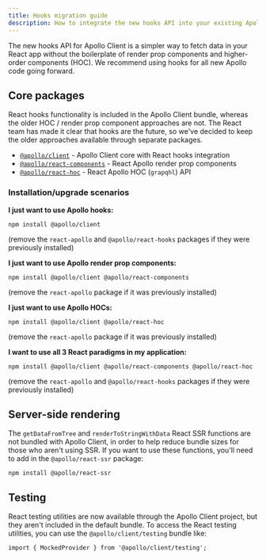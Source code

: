 ```yaml
---
title: Hooks migration guide
description: How to integrate the new hooks API into your existing Apollo app
---
```


The new hooks API for Apollo Client is a simpler way to fetch data in your React app without the boilerplate of render prop components and higher-order components (HOC). We recommend using hooks for all new Apollo code going forward.

## Core packages

React hooks functionality is included in the Apollo Client bundle, whereas the older HOC / render prop component approaches are not. The React team has made it clear that hooks are the future, so we've decided to keep the older approaches available through separate packages.

- [`@apollo/client`](https://www.npmjs.com/package/@apollo/client) - Apollo Client core with React hooks integration
- [`@apollo/react-components`](https://www.npmjs.com/package/@apollo/react-components) - React Apollo render prop components
- [`@apollo/react-hoc`](https://www.npmjs.com/package/@apollo/react-hoc) - React Apollo HOC (`grapqhl`) API

### Installation/upgrade scenarios

**I just want to use Apollo hooks:**

```
npm install @apollo/client
```

(remove the `react-apollo` and `@apollo/react-hooks` packages if they were previously installed)

**I just want to use Apollo render prop components:**

```
npm install @apollo/client @apollo/react-components
```

(remove the `react-apollo` package if it was previously installed)

**I just want to use Apollo HOCs:**

```
npm install @apollo/client @apollo/react-hoc
```

(remove the `react-apollo` package if it was previously installed)

**I want to use all 3 React paradigms in my application:**

```
npm install @apollo/client @apollo/react-components @apollo/react-hoc
```

(remove the `react-apollo` and `@apollo/react-hooks` packages if they were previously installed)

## Server-side rendering

The `getDataFromTree` and `renderToStringWithData` React SSR functions are not bundled with Apollo Client, in order to help reduce bundle sizes for those who aren't using SSR. If you want to use these functions, you'll need to add in the `@apollo/react-ssr` package:

```
npm install @apollo/react-ssr
```

## Testing

React testing utilities are now available through the Apollo Client project, but they aren't included in the default bundle. To access the React testing utilities, you can use the `@apollo/client/testing` bundle like:

```
import { MockedProvider } from '@apollo/client/testing';
```
